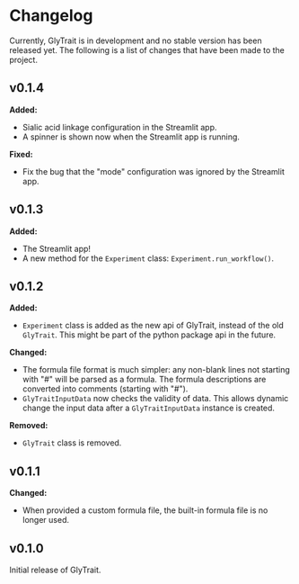 # Changelog

Currently, GlyTrait is in development and no stable version has been released yet. 
The following is a list of changes that have been made to the project.

## v0.1.4

**Added:**

- Sialic acid linkage configuration in the Streamlit app.
- A spinner is shown now when the Streamlit app is running.

**Fixed:**

- Fix the bug that the "mode" configuration was ignored by the Streamlit app.

## v0.1.3

**Added:**

- The Streamlit app!
- A new method for the `Experiment` class: `Experiment.run_workflow()`.

## v0.1.2

**Added:**

- `Experiment` class is added as the new api of GlyTrait, instead of the old `GlyTrait`. 
  This might be part of the python package api in the future.

**Changed:**

- The formula file format is much simpler: any non-blank lines not starting with
  "#" will be parsed as a formula. 
  The formula descriptions are converted into comments (starting with "#").
- `GlyTraitInputData` now checks the validity of data.
  This allows dynamic change the input data after a `GlyTraitInputData` instance
  is created.

**Removed:**

- `GlyTrait` class is removed.

## v0.1.1

**Changed:**

- When provided a custom formula file, the built-in formula file is no longer used.

## v0.1.0

Initial release of GlyTrait.
